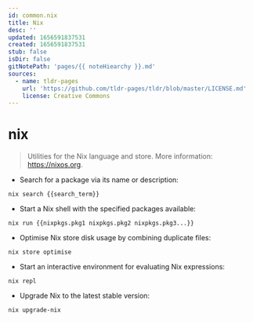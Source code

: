 ```yaml
---
id: common.nix
title: Nix
desc: ''
updated: 1656591837531
created: 1656591837531
stub: false
isDir: false
gitNotePath: 'pages/{{ noteHiearchy }}.md'
sources:
  - name: tldr-pages
    url: 'https://github.com/tldr-pages/tldr/blob/master/LICENSE.md'
    license: Creative Commons
---
```

# nix

> Utilities for the Nix language and store.
> More information: <https://nixos.org>.

- Search for a package via its name or description:

`nix search {{search_term}}`

- Start a Nix shell with the specified packages available:

`nix run {{nixpkgs.pkg1 nixpkgs.pkg2 nixpkgs.pkg3...}}`

- Optimise Nix store disk usage by combining duplicate files:

`nix store optimise`

- Start an interactive environment for evaluating Nix expressions:

`nix repl`

- Upgrade Nix to the latest stable version:

`nix upgrade-nix`

